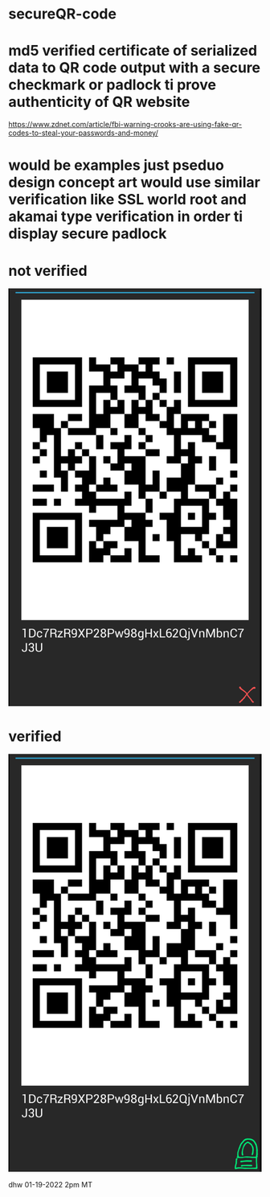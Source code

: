# secureQR-code
# md5 verified certificate of serialized data to QR code output with a secure checkmark or padlock ti prove authenticity of QR website

https://www.zdnet.com/article/fbi-warning-crooks-are-using-fake-qr-codes-to-steal-your-passwords-and-money/

# would be examples just pseduo design concept art would use similar verification like SSL world root and akamai type verification in order ti display secure padlock
# not verified
![s1](https://raw.githubusercontent.com/c4pt000/secureQR-code/main/Screenshot_20220119-135806-066~4.png)


# verified
![s1](https://raw.githubusercontent.com/c4pt000/secureQR-code/main/Screenshot_20220119-135806-066~3.png)


dhw
01-19-2022
2pm MT
